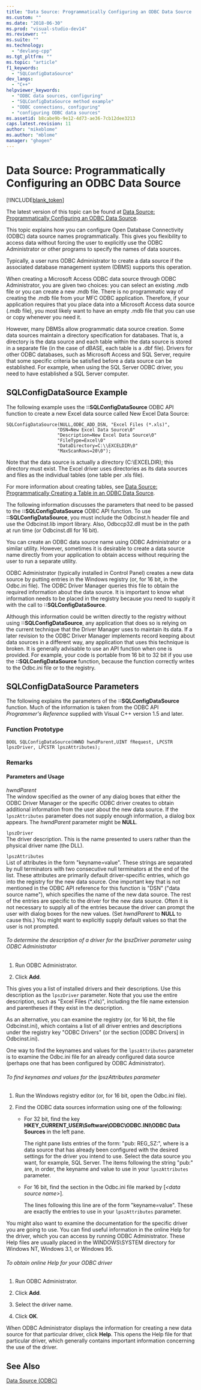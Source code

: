 ```yaml
---
title: "Data Source: Programmatically Configuring an ODBC Data Source | Microsoft Docs"
ms.custom: ""
ms.date: "2018-06-30"
ms.prod: "visual-studio-dev14"
ms.reviewer: ""
ms.suite: ""
ms.technology: 
  - "devlang-cpp"
ms.tgt_pltfrm: ""
ms.topic: "article"
f1_keywords: 
  - "SQLConfigDataSource"
dev_langs: 
  - "C++"
helpviewer_keywords: 
  - "ODBC data sources, configuring"
  - "SQLConfigDataSource method example"
  - "ODBC connections, configuring"
  - "configuring ODBC data sources"
ms.assetid: b8cabe9b-9e12-4d73-ae36-7cb12dee3213
caps.latest.revision: 11
author: "mikeblome"
ms.author: "mblome"
manager: "ghogen"
---
```

# Data Source: Programmatically Configuring an ODBC Data Source
[!INCLUDE[blank_token](../../includes/blank-token.md)]

The latest version of this topic can be found at [Data Source: Programmatically Configuring an ODBC Data Source](https://docs.microsoft.com/cpp/data/odbc/data-source-programmatically-configuring-an-odbc-data-source).  
  
  
This topic explains how you can configure Open Database Connectivity (ODBC) data source names programmatically. This gives you flexibility to access data without forcing the user to explicitly use the ODBC Administrator or other programs to specify the names of data sources.  
  
 Typically, a user runs ODBC Administrator to create a data source if the associated database management system (DBMS) supports this operation.  
  
 When creating a Microsoft Access ODBC data source through ODBC Administrator, you are given two choices: you can select an existing .mdb file or you can create a new .mdb file. There is no programmatic way of creating the .mdb file from your MFC ODBC application. Therefore, if your application requires that you place data into a Microsoft Access data source (.mdb file), you most likely want to have an empty .mdb file that you can use or copy whenever you need it.  
  
 However, many DBMSs allow programmatic data source creation. Some data sources maintain a directory specification for databases. That is, a directory is the data source and each table within the data source is stored in a separate file (in the case of dBASE, each table is a .dbf file). Drivers for other ODBC databases, such as Microsoft Access and SQL Server, require that some specific criteria be satisfied before a data source can be established. For example, when using the SQL Server ODBC driver, you need to have established a SQL Server computer.  
  
##  <a name="_core_sqlconfigdatasource_example"></a> SQLConfigDataSource Example  
 The following example uses the **::SQLConfigDataSource** ODBC API function to create a new Excel data source called New Excel Data Source:  
  
```  
SQLConfigDataSource(NULL,ODBC_ADD_DSN, "Excel Files (*.xls)",   
                   "DSN=New Excel Data Source\0"   
                   "Description=New Excel Data Source\0"   
                   "FileType=Excel\0"   
                   "DataDirectory=C:\\EXCELDIR\0"   
                   "MaxScanRows=20\0");  
```  
  
 Note that the data source is actually a directory (C:\EXCELDIR); this directory must exist. The Excel driver uses directories as its data sources and files as the individual tables (one table per .xls file).  
  
 For more information about creating tables, see [Data Source: Programmatically Creating a Table in an ODBC Data Source](../../data/odbc/data-source-programmatically-creating-a-table-in-an-odbc-data-source.md).  
  
 The following information discusses the parameters that need to be passed to the **::SQLConfigDataSource** ODBC API function. To use **::SQLConfigDataSource**, you must include the Odbcinst.h header file and use the Odbcinst.lib import library. Also, Odbccp32.dll must be in the path at run time (or Odbcinst.dll for 16 bit).  
  
 You can create an ODBC data source name using ODBC Administrator or a similar utility. However, sometimes it is desirable to create a data source name directly from your application to obtain access without requiring the user to run a separate utility.  
  
 ODBC Administrator (typically installed in Control Panel) creates a new data source by putting entries in the Windows registry (or, for 16 bit, in the Odbc.ini file). The ODBC Driver Manager queries this file to obtain the required information about the data source. It is important to know what information needs to be placed in the registry because you need to supply it with the call to **::SQLConfigDataSource**.  
  
 Although this information could be written directly to the registry without using **::SQLConfigDataSource**, any application that does so is relying on the current technique that the Driver Manager uses to maintain its data. If a later revision to the ODBC Driver Manager implements record keeping about data sources in a different way, any application that uses this technique is broken. It is generally advisable to use an API function when one is provided. For example, your code is portable from 16 bit to 32 bit if you use the **::SQLConfigDataSource** function, because the function correctly writes to the Odbc.ini file or to the registry.  
  
##  <a name="_core_sqlconfigdatasource_parameters"></a> SQLConfigDataSource Parameters  
 The following explains the parameters of the **::SQLConfigDataSource** function. Much of the information is taken from the ODBC API *Programmer's Reference* supplied with Visual C++ version 1.5 and later.  
  
###  <a name="_core_function_prototype"></a> Function Prototype  
  
```  
BOOL SQLConfigDataSource(HWND hwndParent,UINT fRequest, LPCSTR lpszDriver, LPCSTR lpszAttributes);  
```  
  
### Remarks  
  
####  <a name="_core_parameters_and_usage"></a> Parameters and Usage  
 *hwndParent*  
 The window specified as the owner of any dialog boxes that either the ODBC Driver Manager or the specific ODBC driver creates to obtain additional information from the user about the new data source. If the `lpszAttributes` parameter does not supply enough information, a dialog box appears. The *hwndParent* parameter might be **NULL**.  
  
 `lpszDriver`  
 The driver description. This is the name presented to users rather than the physical driver name (the DLL).  
  
 `lpszAttributes`  
 List of attributes in the form "keyname=value". These strings are separated by null terminators with two consecutive null terminators at the end of the list. These attributes are primarily default driver-specific entries, which go into the registry for the new data source. One important key that is not mentioned in the ODBC API reference for this function is "DSN" ("data source name"), which specifies the name of the new data source. The rest of the entries are specific to the driver for the new data source. Often it is not necessary to supply all of the entries because the driver can prompt the user with dialog boxes for the new values. (Set *hwndParent* to **NULL** to cause this.) You might want to explicitly supply default values so that the user is not prompted.  
  
###### To determine the description of a driver for the lpszDriver parameter using ODBC Administrator  
  
1.  Run ODBC Administrator.  
  
2.  Click **Add**.  
  
 This gives you a list of installed drivers and their descriptions. Use this description as the `lpszDriver` parameter. Note that you use the entire description, such as "Excel Files (*.xls)", including the file name extension and parentheses if they exist in the description.  
  
 As an alternative, you can examine the registry (or, for 16 bit, the file Odbcinst.ini), which contains a list of all driver entries and descriptions under the registry key "ODBC Drivers" (or the section [ODBC Drivers] in Odbcinst.ini).  
  
 One way to find the keynames and values for the `lpszAttributes` parameter is to examine the Odbc.ini file for an already configured data source (perhaps one that has been configured by ODBC Administrator).  
  
###### To find keynames and values for the lpszAttributes parameter  
  
1.  Run the Windows registry editor (or, for 16 bit, open the Odbc.ini file).  
  
2.  Find the ODBC data sources information using one of the following:  
  
    -   For 32 bit, find the key **HKEY_CURRENT_USER\Software\ODBC\ODBC.INI\ODBC Data Sources** in the left pane.  
  
         The right pane lists entries of the form: "pub: REG_SZ:*<data source name>*", where *<data source name>* is a data source that has already been configured with the desired settings for the driver you intend to use. Select the data source you want, for example, SQL Server. The items following the string "pub:" are, in order, the keyname and value to use in your `lpszAttributes` parameter.  
  
    -   For 16 bit, find the section in the Odbc.ini file marked by [*\<data source name>*].  
  
         The lines following this line are of the form "keyname=value". These are exactly the entries to use in your `lpszAttributes` parameter.  
  
 You might also want to examine the documentation for the specific driver you are going to use. You can find useful information in the online Help for the driver, which you can access by running ODBC Administrator. These Help files are usually placed in the WINDOWS\SYSTEM directory for Windows NT, Windows 3.1, or Windows 95.  
  
###### To obtain online Help for your ODBC driver  
  
1.  Run ODBC Administrator.  
  
2.  Click **Add**.  
  
3.  Select the driver name.  
  
4.  Click **OK**.  
  
 When ODBC Administrator displays the information for creating a new data source for that particular driver, click **Help**. This opens the Help file for that particular driver, which generally contains important information concerning the use of the driver.  
  
## See Also  
 [Data Source (ODBC)](../../data/odbc/data-source-odbc.md)
